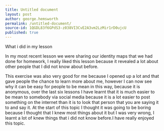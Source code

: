 ```yaml
---
title: Untitled document
layout: post
author: george.hemsworth
permalink: /untitled-document/
source-id: 1QGDL83f6GPdS3-z038VI3CvE2A3vm2LzMir1rD0ujcU
published: true
---
```

What i did in my lesson

In my most recent lesson we were sharing our identity maps that we had done for homework, I really liked this lesson because it revealed a lot about other people that I did not know about before.

This exercise was also very good for me because I opened up a lot and that gave people the chance to learn more about me, however I can now see why it can be easy for people to be mean in this way, because it is anonymous, over the last six lessons I have learnt that it is much easier to be mean to somebody via social media because it is a lot easier to post something on the internet than it is to look that person that you are saying it to and say it. At the start of this topic I thought it was going to be boring because I thought that I knew most things about it but I was very wrong, I learnt a lot of knew things that i did not know before.I have really enjoyed this topic. 

